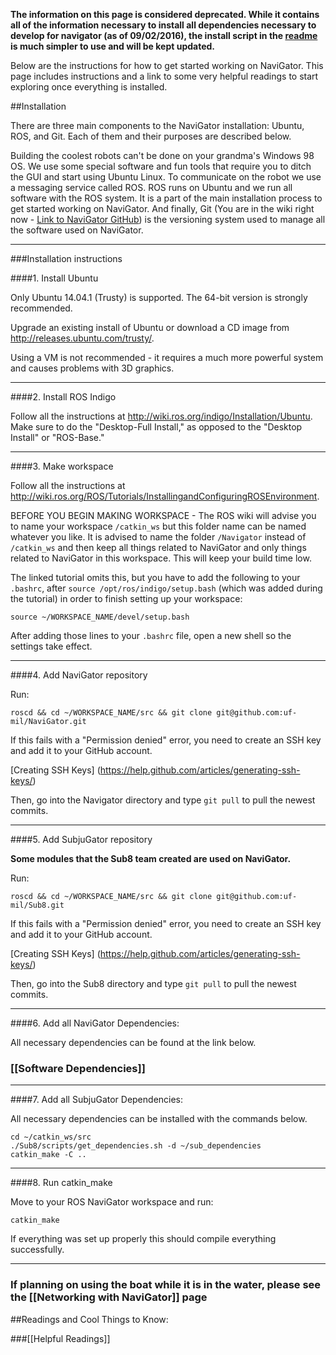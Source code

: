 **The information on this page is considered deprecated. While it contains all of the information necessary to install all dependencies necessary to develop for navigator (as of 09/02/2016), the install script in the [readme](https://github.com/uf-mil/Navigator/blob/master/readme.md) is much simpler to use and will be kept updated.**

Below are the instructions for how to get started working on NaviGator. This page includes instructions and a link to some very helpful readings to start exploring once everything is installed.

##Installation

There are three main components to the NaviGator installation: Ubuntu, ROS, and Git. Each of them and their purposes are described below. 

Building the coolest robots can't be done on your grandma's Windows 98 OS. We use some special software and fun tools that require you to ditch the GUI and start using Ubuntu Linux. To communicate on the robot we use a messaging service called ROS. ROS runs on Ubuntu and we run all software with the ROS system. It is a part of the main installation process to get started working on NaviGator. And finally, Git (You are in the wiki right now - [Link to NaviGator GitHub](https://github.com/uf-mil/Navigator)) is the versioning system used to manage all the software used on NaviGator. 
_______________________________________________________________________________________

###Installation instructions

####1. Install Ubuntu


Only Ubuntu 14.04.1 (Trusty) is supported.
The 64-bit version is strongly recommended.

Upgrade an existing install of Ubuntu or download a CD image from 
http://releases.ubuntu.com/trusty/.

Using a VM is not recommended - it requires a much more powerful system 
and causes problems with 3D graphics.
_______________________________________________________________________________________

####2. Install ROS Indigo

Follow all the instructions at 
http://wiki.ros.org/indigo/Installation/Ubuntu. Make sure to do the 
"Desktop-Full Install," as opposed to the "Desktop Install" or 
"ROS-Base."
_______________________________________________________________________________________

####3. Make workspace

Follow all the instructions at 
http://wiki.ros.org/ROS/Tutorials/InstallingandConfiguringROSEnvironment.

BEFORE YOU BEGIN MAKING WORKSPACE - The ROS wiki will advise you to name your 
workspace `/catkin_ws` but this folder name can be named whatever you like. It
is advised to name the folder `/Navigator` instead of `/catkin_ws` and then keep 
all things related to NaviGator and only things related to NaviGator in this
workspace. This will keep your build time low. 

The linked tutorial omits this, but you have to add the following to your
`.bashrc`, after `source /opt/ros/indigo/setup.bash` (which was added during
the tutorial) in order to finish setting up your workspace:

    source ~/WORKSPACE_NAME/devel/setup.bash

After adding those lines to your `.bashrc` file, open a new shell so the
settings take effect.
_______________________________________________________________________________________

####4. Add NaviGator repository

Run:

    roscd && cd ~/WORKSPACE_NAME/src && git clone git@github.com:uf-mil/NaviGator.git

If this fails with a "Permission denied" error, you need to create an SSH key and
add it to your GitHub account.

[Creating SSH Keys] (https://help.github.com/articles/generating-ssh-keys/)

Then, go into the Navigator directory and type `git pull` to pull the newest commits.
_______________________________________________________________________________________


####5. Add SubjuGator repository

**Some modules that the Sub8 team created are used on NaviGator.**

Run:

    roscd && cd ~/WORKSPACE_NAME/src && git clone git@github.com:uf-mil/Sub8.git

If this fails with a "Permission denied" error, you need to create an SSH key and
add it to your GitHub account.

[Creating SSH Keys] (https://help.github.com/articles/generating-ssh-keys/)

Then, go into the Sub8 directory and type `git pull` to pull the newest commits.
_______________________________________________________________________________________

####6. Add all NaviGator Dependencies:

All necessary dependencies can be found at the link below.

### [[Software Dependencies]]
_______________________________________________________________________________________

####7. Add all SubjuGator Dependencies:

All necessary dependencies can be installed with the commands below.

    cd ~/catkin_ws/src
    ./Sub8/scripts/get_dependencies.sh -d ~/sub_dependencies
    catkin_make -C ..
_______________________________________________________________________________________


####8. Run catkin_make

Move to your ROS NaviGator workspace and run: 

    catkin_make

If everything was set up properly this should compile everything successfully.
_______________________________________________________________________________________

### **If planning on using the boat while it is in the water, please see the [[Networking with NaviGator]] page**

##Readings and Cool Things to Know:

###[[Helpful Readings]]




  

